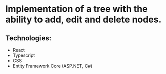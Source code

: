 # Implementation of a tree with the ability to add, edit and delete nodes.

## Technologies:
- React
- Typescript
- CSS
- Entity Framework Core (ASP.NET, C#)

